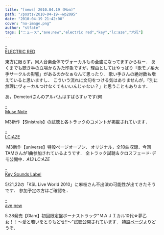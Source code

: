 ```yaml
---
title: "[news] 2010.04.19 (Mon)"
path: "/posts/2010-04-19--wp2095"
date: "2010-04-19 21:42:00"
cover: "no-image.png"
author: "stfate"
tags: ["ニュース","ave;new","electric red","key","lc:aze","六花"]
---
```


<style type="text/css">
<!--
p {white-space: pre-wrap};
-->
</style>

<a class="topics" href="http://electricred.jp/" target="_blank">- ELECTRIC RED</a>
<div class="news"><div id="talk">東方に限らず，同人音楽全体でヴォーカルもの全盛になってますからねー．
あくまでも聴き手の立場からみた印象ですが，理由としてはやっぱり「歌モノ系大手サークルの影響」があるのかなぁなんて思ったり．
歌い手さんの絶対数も増えていると思いますし．
こういう流れに文句をつける気はありませんが，「別に無理にヴォーカルつけなくてもいいんじゃない？」と思うこともあります．

あ，Demetoriさんのアルバムはすばらすぃです(何</div></div>

<a class="topics" href="http://musenote.blog10.fc2.com/" target="_blank">- Muse Note</a>
<div class="news">M3新作【Sinistrals】の試聴と各トラックのコメントが掲載されています．</div>

<a class="topics" href="http://r-lmina.sakura.ne.jp/" target="_blank">- LC:AZE</a>
<div class="news"><a href="http://www.lcaze.com/universe/" target="_blank"><img src="http://www.lcaze.com/universe/images/uni_banner_l.png" alt="" /></a>
M3新作【universe】特設ページオープン．
オリジナル，全10曲収録．今回TAMさんが1曲参加されているようです．
全トラック試聴＆クロスフェード･デモ公開中．<em>A13 LC:AZE</em></div>

<a class="topics" href="http://key.visualarts.gr.jp/ksllive_2010/index.html" target="_blank">- Key Sounds Label</a>
<div class="news">5/21,22の「KSL Live World 2010」に麻枝さん不出演の可能性が出てきたそうです．
参加予定の方はご確認を．</div>

<a class="topics" href="http://www.avenew.jp/" target="_blank">- ave;new</a>
<div class="news">5.28発売【Glam】初回限定盤ボーナストラック"ＭＡＪＩカル10代☆夢乙女！！～愛と若いをとりもどせ!!～"試聴公開されています．
<a href="http://www.avenew.jp/sp/glam/top.html" target="_blank">特設ページ</a>よりどうぞ．</div>